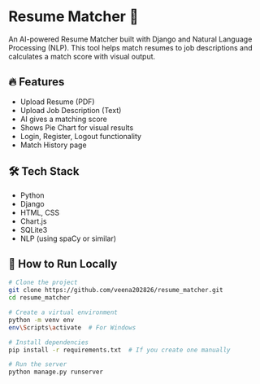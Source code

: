 # Resume Matcher 🎯

An AI-powered Resume Matcher built with Django and Natural Language Processing (NLP). This tool helps match resumes to job descriptions and calculates a match score with visual output.

## 🔥 Features

- Upload Resume (PDF)
- Upload Job Description (Text)
- AI gives a matching score
- Shows Pie Chart for visual results
- Login, Register, Logout functionality
- Match History page

## 🛠 Tech Stack

- Python
- Django
- HTML, CSS
- Chart.js
- SQLite3
- NLP (using spaCy or similar)

## 🚀 How to Run Locally

```bash
# Clone the project
git clone https://github.com/veena202826/resume_matcher.git
cd resume_matcher

# Create a virtual environment
python -m venv env
env\Scripts\activate  # For Windows

# Install dependencies
pip install -r requirements.txt  # If you create one manually

# Run the server
python manage.py runserver

